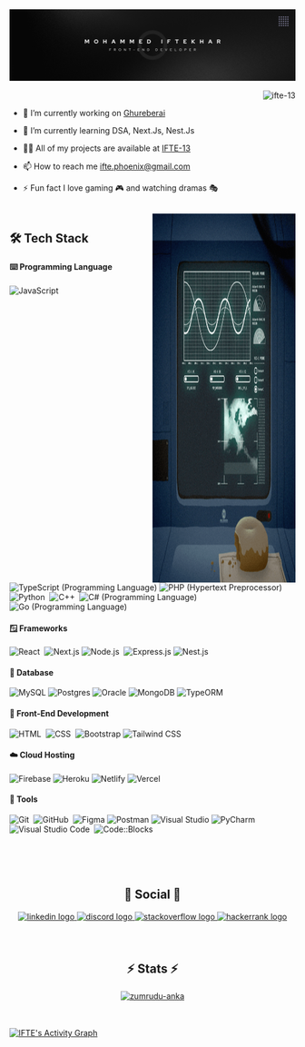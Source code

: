 <img src="https://raw.githubusercontent.com/IFTE-13/IFTE-13/profile/Banner.png" alt="MOHAMMED IFTEKHAR">

<p align="right"> <img src="https://komarev.com/ghpvc/?username=ifte-13&label=Profile%20views&color=0e75b6&style=flat" alt="ifte-13" /> </p>

- 🔭 I’m currently working on [Ghureberai](https://github.com/anaspui/ghureberai-api)

- 🌱 I’m currently learning DSA, Next.Js, Nest.Js

- 👨‍💻 All of my projects are available at [IFTE-13](https://github.com/IFTE-13?tab=repositories)

- 📫 How to reach me ifte.phoenix@gmail.com

- ⚡️ Fun fact I love gaming 🎮 and watching dramas 🎭

</br> 

<img alt="gif" src="https://raw.githubusercontent.com/IFTE-13/IFTE-13/profile/giphy.gif" align="right" height="650px" width="50%"/> 

<h2 align="left">🛠 Tech Stack</h2>

#### ⌨️ Programming Language

![JavaScript](https://img.shields.io/badge/-JavaScript-05122A?style=flat&logo=javascript)&nbsp;
![TypeScript (Programming Language)](https://img.shields.io/badge/-TypeScript-05122A?style=flat&logo=TypeScript&logoColor=blue)
![PHP (Hypertext Preprocessor)](https://img.shields.io/badge/-PHP-05122A?style=flat&logo=PHP&logoColor=white)
![Python](https://img.shields.io/badge/-Python-05122A?style=flat&logo=python)&nbsp;
![C++](https://img.shields.io/badge/-C++-05122A?style=flat&logo=C%2B%2B&logoColor=00599C)&nbsp;
![C# (Programming Language)](https://img.shields.io/badge/-C%23-05122A?style=flat&logo=C%20Sharp&logoColor=purple)
![Go (Programming Language)](https://img.shields.io/badge/-Go-05122A?style=flat&logo=Go&logoColor=white)

#### 🪟 Frameworks

![React](https://img.shields.io/badge/-React-05122A?style=flat&logo=react)&nbsp;
![Next.js](https://img.shields.io/badge/-Next.js-05122A?style=flat&logo=Next.js&logoColor=white)
![Node.js](https://img.shields.io/badge/-Node.js-05122A?style=flat&logo=node.js)&nbsp;
![Express.js](https://img.shields.io/badge/-Express.js-05122A?style=flat&logo=Express&logoColor=white)
![Nest.js](https://img.shields.io/badge/-Nest.js-05122A?style=flat&logo=Nest.js&logoColor=E0234E)

#### 🔢 Database

![MySQL](https://img.shields.io/badge/-MySQL-05122A?style=flat&logo=mysql&logoColor=white)
![Postgres](https://img.shields.io/badge/-Postgres-05122A?style=flat&logo=postgresql&logoColor=blue)
![Oracle](https://img.shields.io/badge/-Oracle-05122A?style=flat&logo=oracle&logoColor=white)
![MongoDB](https://img.shields.io/badge/-MongoDB-05122A?style=flat&logo=mongodb&logoColor=green)
![TypeORM](https://img.shields.io/badge/-TypeORM-05122A?style=flat&logo=typeorm&logoColor=white)

#### 🔀 Front-End Development

![HTML](https://img.shields.io/badge/-HTML-05122A?style=flat&logo=HTML5)&nbsp;
![CSS](https://img.shields.io/badge/-CSS-05122A?style=flat&logo=CSS3&logoColor=1572B6)&nbsp;
![Bootstrap](https://img.shields.io/badge/-Bootstrap-05122A?style=flat&logo=bootstrap&logoColor=563D7C)
![Tailwind CSS](https://img.shields.io/badge/-Tailwind%20CSS-05122A?style=flat&logo=Tailwind%20CSS&logoColor=38B2AC)

#### ☁️ Cloud Hosting

![Firebase](https://img.shields.io/badge/-Firebase-05122A?style=flat&logo=firebase&logoColor=yellow)
![Heroku](https://img.shields.io/badge/-Heroku-05122A?style=flat&logo=heroku&logoColor=purple)
![Netlify](https://img.shields.io/badge/-Netlify-05122A?style=flat&logo=netlify&logoColor=cyan)
![Vercel](https://img.shields.io/badge/-Vercel-05122A?style=flat&logo=vercel&logoColor=white)

#### 🔨 Tools

![Git](https://img.shields.io/badge/-Git-05122A?style=flat&logo=git)&nbsp;
![GitHub](https://img.shields.io/badge/-GitHub-05122A?style=flat&logo=github)&nbsp;
![Figma](https://img.shields.io/badge/-Figma-05122A?style=flat&logo=figma&logoColor=white)
![Postman](https://img.shields.io/badge/-Postman-05122A?style=flat&logo=postman&logoColor=orange)
![Visual Studio](https://img.shields.io/badge/-Visual%20Studio-05122A?style=flat&logo=visual-studio&logoColor=800080)
![PyCharm](https://img.shields.io/badge/-PyCharm-05122A?style=flat&logo=pycharm&logoColor=blue)\
![Visual Studio Code](https://img.shields.io/badge/-Visual%20Studio%20Code-05122A?style=flat&logo=visual-studio-code&logoColor=007ACC)&nbsp;
![Code::Blocks](https://img.shields.io/badge/-Code::Blocks-05122A?style=flat&logo=codeblocks&logoColor=white)



</br></br></br>

<h2 align="center">🍃 Social 🍃</h2>
<div align="center">
  <a href="https://www.linkedin.com/in/ifte-13/" target="_blank">
    <img src="https://raw.githubusercontent.com/maurodesouza/profile-readme-generator/master/src/assets/icons/social/linkedin/default.svg" width="52" height="40" alt="linkedin logo"  />
  </a>
  <a href="https://discord.gg/z8VQZRxu8n" target="_blank">
    <img src="https://raw.githubusercontent.com/maurodesouza/profile-readme-generator/master/src/assets/icons/social/discord/default.svg" width="52" height="40" alt="discord logo"  />
  </a>
  <a href="22486523" target="_blank">
    <img src="https://raw.githubusercontent.com/maurodesouza/profile-readme-generator/master/src/assets/icons/social/stackoverflow/default.svg" width="52" height="40" alt="stackoverflow logo"  />
  </a>
  <a href="@IFTE_13" target="_blank">
    <img src="https://raw.githubusercontent.com/maurodesouza/profile-readme-generator/master/src/assets/icons/social/hackerrank/default.svg" width="52" height="40" alt="hackerrank logo"  />
  </a>
</div>

###
</br>
<h2 align="center">⚡ Stats ⚡</h2>
<div align=center>
  <a href="https://github.com/denvercoder1/github-readme-streak-stats" title="Go to Source">
    <img align="center" width=396 src="https://github-readme-streak-stats.herokuapp.com/?user=IFTE-13&theme=react&border=61dafb&hide_border=true" alt="zumrudu-anka" />
  </a>
</div>

</br></br>
<a href="https://github.com/IFTE-13"><img alt="IFTE's Activity Graph" src="https://github-readme-activity-graph.vercel.app/graph?username=IFTE-13&custom_title=IFTE's%20Contribution%20Graph&theme=react-dark" /></a>

